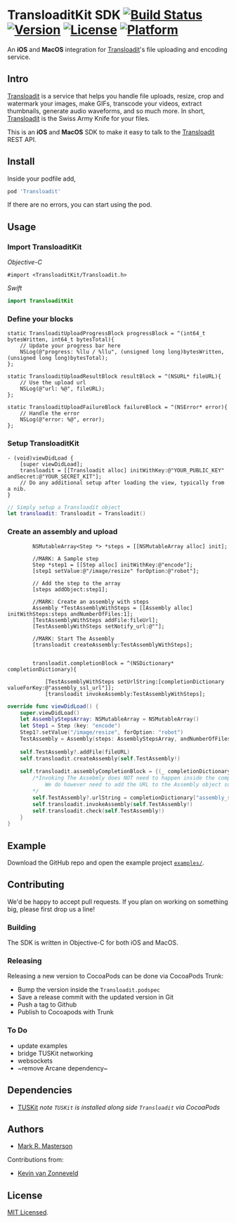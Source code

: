 # TransloaditKit SDK [![Build Status](https://travis-ci.org/transloadit/TransloaditKit.svg?branch=master)](https://travis-ci.org/transloadit/TransloaditKit) [![Version](https://img.shields.io/cocoapods/v/Transloadit.svg?style=flat)](http://cocoapods.org/pods/Transloadit) [![License](https://img.shields.io/cocoapods/l/Transloadit.svg?style=flat)](http://cocoapods.org/pods/Transloadit) [![Platform](https://img.shields.io/cocoapods/p/Transloadit.svg?style=flat)](http://cocoapods.org/pods/Transloadit)

An **iOS** and **MacOS** integration for [Transloadit](https://transloadit.com)'s file
uploading and encoding service.

## Intro


[Transloadit](https://transloadit.com) is a service that helps you handle file
uploads, resize, crop and watermark your images, make GIFs, transcode your
videos, extract thumbnails, generate audio waveforms, and so much more. In
short, [Transloadit](https://transloadit.com) is the Swiss Army Knife for your
files.

This is an **iOS** and **MacOS**  SDK to make it easy to talk to the
[Transloadit](https://transloadit.com) REST API.

## Install

Inside your podfile add,

```bash
pod 'Transloadit'
```

If there are no errors, you can start using the pod.

## Usage

### Import TransloaditKit
*Objective-C*
```objc
#import <TransloaditKit/Transloadit.h>
```

*Swift*
```Swift
import TransloaditKit
```


### Define your blocks
```objc
static TransloaditUploadProgressBlock progressBlock = ^(int64_t bytesWritten, int64_t bytesTotal){
    // Update your progress bar here
    NSLog(@"progress: %llu / %llu", (unsigned long long)bytesWritten, (unsigned long long)bytesTotal);
};

static TransloaditUploadResultBlock resultBlock = ^(NSURL* fileURL){
    // Use the upload url
    NSLog(@"url: %@", fileURL);
};

static TransloaditUploadFailureBlock failureBlock = ^(NSError* error){
    // Handle the error
    NSLog(@"error: %@", error);
};
```

### Setup TransloaditKit
```objc
- (void)viewDidLoad {
    [super viewDidLoad];
    transloadit = [[Transloadit alloc] initWithKey:@"YOUR_PUBLIC_KEY" andSecret:@"YOUR_SECRET_KIT"];
	// Do any additional setup after loading the view, typically from a nib.
}
```
```swift
// Simply setup a Transloadit object
let transloadit: Transloadit = Transloadit()
```

### Create an assembly and upload
```objc
        NSMutableArray<Step *> *steps = [[NSMutableArray alloc] init];
        
        //MARK: A Sample step
        Step *step1 = [[Step alloc] initWithKey:@"encode"];
        [step1 setValue:@"/image/resize" forOption:@"robot"];
        
        // Add the step to the array
        [steps addObject:step1];
        
        //MARK: Create an assembly with steps
        Assembly *TestAssemblyWithSteps = [[Assembly alloc] initWithSteps:steps andNumberOfFiles:1];
        [TestAssemblyWithSteps addFile:fileUrl];
        [TestAssemblyWithSteps setNotify_url:@""];
        
        //MARK: Start The Assembly
        [transloadit createAssembly:TestAssemblyWithSteps];
        
        
        transloadit.completionBlock = ^(NSDictionary* completionDictionary){
            
            [TestAssemblyWithSteps setUrlString:[completionDictionary valueForKey:@"assembly_ssl_url"]];
            [transloadit invokeAssembly:TestAssemblyWithSteps];
```
```swift
override func viewDidLoad() {
    super.viewDidLoad()
    let AssemblyStepsArray: NSMutableArray = NSMutableArray()
    let Step1 = Step (key: "encode")
    Step1?.setValue("/image/resize", forOption: "robot")
    TestAssembly = Assembly(steps: AssemblyStepsArray, andNumberOfFiles: 1)
    
    self.TestAssembly?.addFile(fileURL)
    self.transloadit.createAssembly(self.TestAssembly!)
    
    self.transloadit.assemblyCompletionBlock = {(_ completionDictionary: [AnyHashable: Any]) -> Void in
        /*Invoking The Assebmly does NOT need to happen inside the completion block. However for sake of a small UI it is.
            We do however need to add the URL to the Assembly object so that we do invoke it, it knows where to go.
        */
        self.TestAssembly?.urlString = completionDictionary["assembly_ssl_url"] as! String
        self.transloadit.invokeAssembly(self.TestAssembly!)
        self.transloadit.check(self.TestAssembly!)
    }
}
```

## Example

Download the GitHub repo and open the example project
[`examples/`](https://github.com/transloadit/TransloaditKit/tree/master/Example).

## Contributing

We'd be happy to accept pull requests. If you plan on working on something big, please first drop us a line!

### Building

The SDK is written in Objective-C for both iOS and MacOS. 


### Releasing

Releasing a new version to CocoaPods can be done via CocoaPods Trunk:

 - Bump the version inside the `Transloadit.podspec`
 - Save a release commit with the updated version in Git
 - Push a tag to Github
 - Publish to Cocoapods with Trunk

### To Do

- update examples
-  bridge TUSKit networking
- websockets
- ~remove Arcane dependency~

## Dependencies

* [TUSKit](https://github.com/tus/tuskit) _note `TUSKit` is installed along side `Transloadit` via CocoaPods_

## Authors

* [Mark R. Masterson](https://twitter.com/markmasterson)

Contributions from:

* [Kevin van Zonneveld](https://twitter.com/kvz)

## License

[MIT Licensed](LICENSE).
